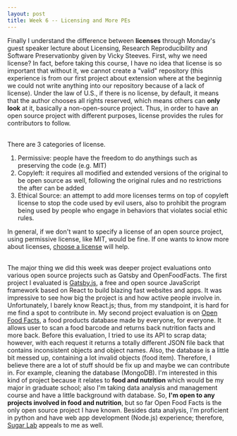 ```yaml
---
layout: post
title: Week 6 -- Licensing and More PEs
---
```


Finally I understand the difference between __licenses__ through Monday's guest speaker lecture about Licensing, Research Reproducibility and Software Preservationby given by Vicky Steeves. First, why we need license? In fact, before taking this course, I have no idea that license is so important that without it, we cannot create a "valid" repository (this experience is from our first project about extension where at the beginnig we could not write anything into our repository because of a lack of license). Under the law of U.S., if there is no license, by default, it means that the author chooses all rights reserved, which means others can __only look__ at it, basically a non-open-source project. Thus, in order to have an open source project with different purposes, license provides the rules for contributors to follow.<br><br>

There are 3 categories of license. <br>
1. Permissive: people have the freedom to do anythings such as preserving the code (e.g. MIT)
2. Copyleft: it requires all modified and extended versions of the original to be open source as well, following the original rules and no restrictions the after can be added
3. Ethical Source: an attempt to add more licenses terms on top of copyleft license to stop the code used by evil users, also to prohibit the program being used by people who engage in behaviors that violates social ethic rules.

In general, if we don't want to specify a license of an open source project, using permissive license, like MIT, would be fine. If one wants to know more about licenses, [choose a license](https://choosealicense.com/) will help.<br><br>

The major thing we did this week was deeper project evaluations onto various open source projects such as Gatsby and OpenFoodFacts. The first project I evaluated is [Gatsby.js](https://www.gatsbyjs.org/), a free and open source JavaScript framework based on React to build blazing fast websites and apps. It was impressive to see how big the project is and how active people involve in. Unfortunately, I barely know React.js; thus, from my standpoint, it is hard for me find a spot to contribute in. My second project evaluation is on [Open Food Facts](https://world.openfoodfacts.org/), a food products database made by everyone, for everyone. It allows user to scan a food barcode and returns back nutrition facts and more back. Before this evaluation, I tried to use its API to scrap data; however, with each request it returns a totally different JSON file back that contains inconsistent objects and object names. Also, the database is a little bit messed up, containing a lot invalid objects (food item). Therefore, I believe there are a lot of stuff should be fix up and maybe we can contribute in. For example, cleaning the database (MongoDB). I'm interested in this kind of project because it relates to __food and nutrition__ which would be my major in graduate school; also I'm taking data analysis and management course and have a little background with database. So, __I'm open to any projects involved in food and nutrition__, but so far Open Food Facts is the only open source project I have known. Besides data analysis, I'm proficient in python and have web app development (Node.js) experience; therefore, [Sugar Lab](https://sugarlabs.org/) appeals to me as well.
